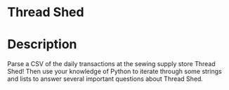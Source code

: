 # Thread Shed

# Description

Parse a CSV of the daily transactions at the sewing supply store Thread Shed! 
Then use your knowledge of Python to iterate through some strings and lists to answer several important questions about Thread Shed.
